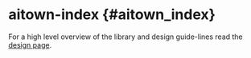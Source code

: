 aitown-index                         {#aitown_index}
============

For a high level overview of the library and design guide-lines read the
[design page](http://tnick.github.io/aitown/reference/aitown-index.html).


